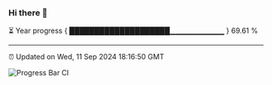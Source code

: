 ### Hi there 👋

⏳ Year progress { ████████████████████▁▁▁▁▁▁▁▁▁▁ } 69.61 %

---

⏰ Updated on Wed, 11 Sep 2024 18:16:50 GMT

![Progress Bar CI](https://github.com/liununu/liununu/workflows/Progress%20Bar%20CI/badge.svg)
